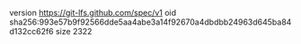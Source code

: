 version https://git-lfs.github.com/spec/v1
oid sha256:993e57b9f92566dde5aa4abe3a14f92670a4dbdbb24963d645ba84d132cc62f6
size 2322
